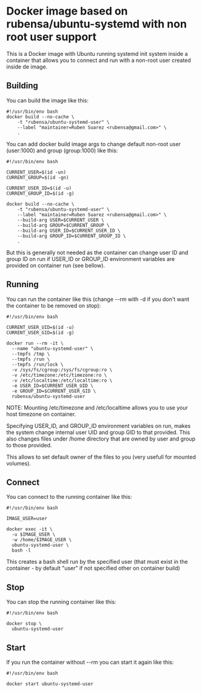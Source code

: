 # Docker image based on rubensa/ubuntu-systemd with non root user support

This is a Docker image with Ubuntu running systemd init system inside a container that allows you to connect and run with a non-root user created inside de image.

## Building

You can build the image like this:

```
#!/usr/bin/env bash
docker build --no-cache \
	-t "rubensa/ubuntu-systemd-user" \
	--label "maintainer=Ruben Suarez <rubensa@gmail.com>" \
	.
```

You can add docker build image args to change default non-root user (user:1000) and group (group:1000) like this:

```
#!/usr/bin/env bash

CURRENT_USER=$(id -un)
CURRENT_GROUP=$(id -gn)

CURRENT_USER_ID=$(id -u)
CURRENT_GROUP_ID=$(id -g)

docker build --no-cache \
	-t "rubensa/ubuntu-systemd-user" \
	--label "maintainer=Ruben Suarez <rubensa@gmail.com>" \
	--build-arg USER=$CURRENT_USER \
	--build-arg GROUP=$CURRENT_GROUP \
	--build-arg USER_ID=$CURRENT_USER_ID \
	--build-arg GROUP_ID=$CURRENT_GROUP_ID \
	.
```

But this is generally not needed as the container can change user ID and group ID on run if USER_ID or GROUP_ID environment variables are provided on container run (see bellow).

## Running

You can run the container like this (change --rm with -d if you don't want the container to be removed on stop):

```
#!/usr/bin/env bash

CURRENT_USER_UID=$(id -u)
CURRENT_USER_GID=$(id -g)

docker run --rm -it \
  --name "ubuntu-systemd-user" \
  --tmpfs /tmp \
  --tmpfs /run \
  --tmpfs /run/lock \
  -v /sys/fs/cgroup:/sys/fs/cgroup:ro \
  -v /etc/timezone:/etc/timezone:ro \
  -v /etc/localtime:/etc/localtime:ro \
  -e USER_ID=$CURRENT_USER_UID \
  -e GROUP_ID=$CURRENT_USER_GID \
  rubensa/ubuntu-systemd-user
```

NOTE: Mounting /etc/timezone and /etc/localtime allows you to use your host timezone on container.

Specifying USER_ID, and GROUP_ID environment variables on run, makes the system change internal user UID and group GID to that provided.  This also changes files under /home directory that are owned by user and group to those provided.

This allows to set default owner of the files to you (very usefull for mounted volumes).

## Connect

You can connect to the running container like this:

```
#!/usr/bin/env bash

IMAGE_USER=user

docker exec -it \
  -u $IMAGE_USER \
  -w /home/$IMAGE_USER \
  ubuntu-systemd-user \
  bash -l
```

This creates a bash shell run by the specified user (that must exist in the container - by default "user" if not specified other on container build)

## Stop

You can stop the running container like this:

```
#!/usr/bin/env bash

docker stop \
  ubuntu-systemd-user
```

## Start

If you run the container without --rm you can start it again like this:

```
#!/usr/bin/env bash

docker start ubuntu-systemd-user
```
